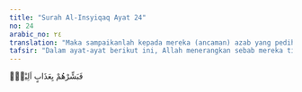```yaml
---
title: "Surah Al-Insyiqaq Ayat 24"
no: 24
arabic_no: ٢٤
translation: "Maka sampaikanlah kepada mereka (ancaman) azab yang pedih,"
tafsir: "Dalam ayat-ayat berikut ini, Allah menerangkan sebab mereka tidak mau mengakuinya, yaitu:\n\n1.Mereka dengki kepada Nabi Muhammad atas kelebihan yang telah dikaruniakan Allah kepadanya.\n\n2.Mereka takut kehilangan pengaruh dan kedudukan sebagai pemimpin bangsanya.\n\n3.Mereka tidak mau mengganti kepercayaan yang telah dianut oleh nenek moyang mereka dengan kepercayaan yang lain. Allah mengetahui apa yang mereka sembunyikan dalam hati mereka. Oleh karena itu, Allah mengejek mereka dengan kata-kata, \"Berilah kabar gembira kepada mereka dengan azab yang pedih di hari Kiamat nanti.\""
---
```

فَبَشِّرْهُمْ بِعَذَابٍ اَلِيْمٍۙ 